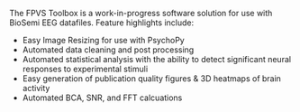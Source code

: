 The FPVS Toolbox is a work-in-progress software solution for use with BioSemi EEG datafiles. Feature highlights include:

- Easy Image Resizing for use with PsychoPy
- Automated data cleaning and post processing
- Automated statistical analysis with the ability to detect significant neural responses to experimental stimuli 
- Easy generation of publication quality figures & 3D heatmaps of brain activity
- Automated BCA, SNR, and FFT calcuations
